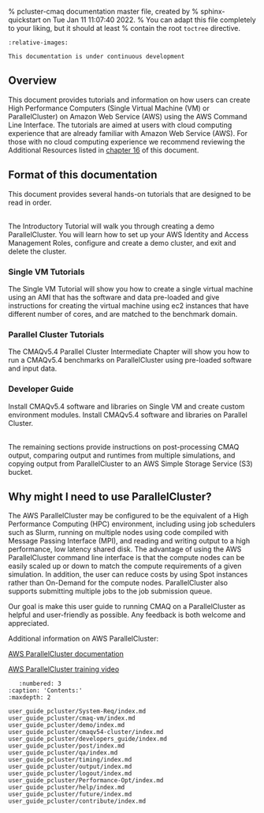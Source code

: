 % pcluster-cmaq documentation master file, created by
%   sphinx-quickstart on Tue Jan 11 11:07:40 2022.
%   You can adapt this file completely to your liking, but it should at least
%   contain the root `toctree` directive.

```{include} ../README.md
:relative-images:
```
```{warning}
This documentation is under continuous development
```

## Overview

This document provides tutorials and information on how users can create High Performance Computers (Single Virtual Machine (VM) or ParallelCluster) on Amazon Web Service (AWS) using the AWS Command Line Interface. The tutorials are aimed at users with cloud computing experience that are already familiar with Amazon Web Service (AWS).  For those with no cloud computing experience we recommend reviewing the Additional Resources listed in [chapter 16](user_guide_pcluster/help/index.md) of this document.

 

## Format of this documentation

This document provides several hands-on tutorials that are designed to be read in order.  

<br>
The Introductory Tutorial will walk you through creating a demo ParallelCluster.  You will learn how to set up your AWS Identity and Access Management Roles, configure and create a demo cluster, and exit and delete the cluster.  </br>

### Single VM Tutorials
The Single VM Tutorial will show you how to create a single virtual machine using an AMI that has the software and data pre-loaded and give instructions for creating the virtual machine using ec2 instances that have different number of cores, and are matched to the benchmark domain. 

### Parallel Cluster Tutorials
The CMAQv5.4 Parallel Cluster Intermediate Chapter will show you how to run a CMAQv5.4 benchmarks on ParallelCluster using pre-loaded software and input data.  

### Developer Guide
Install CMAQv5.4 software and libraries on Single VM and create custom environment modules.
Install CMAQv5.4 software and libraries on Parallel Cluster.

<br>
The remaining sections provide instructions on post-processing CMAQ output, comparing output and runtimes from multiple simulations, and copying output from ParallelCluster to an AWS Simple Storage Service (S3) bucket.</br>

 

## Why might I need to use ParallelCluster? 

The AWS ParallelCluster may be configured to be the equivalent of a High Performance Computing (HPC) environment, including using job schedulers such as Slurm, running on multiple nodes using code compiled with Message Passing Interface (MPI), and reading and writing output to a high performance, low latency shared disk.  The advantage of using the AWS ParallelCluster command line interface is that the compute nodes can be easily scaled up or down to match the compute requirements of a given simulation. In addition, the user can reduce costs by using Spot instances rather than On-Demand for the compute nodes. ParallelCluster also supports submitting multiple jobs to the job submission queue.

Our goal is make this user guide to running CMAQ on a ParallelCluster as helpful and user-friendly as possible. Any feedback is both welcome and appreciated.
 

Additional information on AWS ParallelCluster:

<a href="https://docs.aws.amazon.com/parallelcluster/latest/ug/what-is-aws-parallelcluster.html">AWS ParallelCluster documentation</a>

<a href="https://www.youtube.com/watch?v=r4RxT-IMtFY">AWS ParallelCluster training video</a>


```{toctree}
   :numbered: 3
:caption: 'Contents:'
:maxdepth: 2

user_guide_pcluster/System-Req/index.md
user_guide_pcluster/cmaq-vm/index.md
user_guide_pcluster/demo/index.md
user_guide_pcluster/cmaqv54-cluster/index.md
user_guide_pcluster/developers_guide/index.md
user_guide_pcluster/post/index.md
user_guide_pcluster/qa/index.md
user_guide_pcluster/timing/index.md
user_guide_pcluster/output/index.md
user_guide_pcluster/logout/index.md
user_guide_pcluster/Performance-Opt/index.md
user_guide_pcluster/help/index.md
user_guide_pcluster/future/index.md
user_guide_pcluster/contribute/index.md
```
